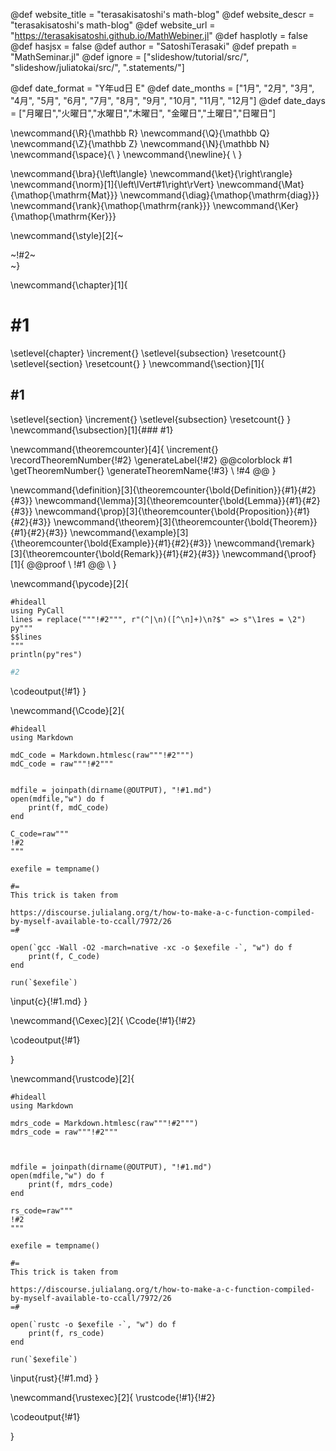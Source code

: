 <!-- ---------------------------------------------------
Add here global page variables to use throughout your
website.
The website_* must be defined for the RSS to work
----------------------------------------------------- -->
@def website_title = "terasakisatoshi's math-blog"
@def website_descr = "terasakisatoshi's math-blog"
@def website_url   = "https://terasakisatoshi.github.io/MathWebiner.jl"
@def hasplotly = false
@def hasjsx = false
@def author = "SatoshiTerasaki"
@def prepath = "MathSeminar.jl"
@def ignore = ["slideshow/tutorial/src/", "slideshow/juliatokai/src/", ".statements/"]

<!-- Thank you Lucas-->
<!-- https://github.com/tlienart/Franklin.jl/blob/e0fe6b99bef5a4a054d793a410e3e83fb9876250/test/utils/misc.jl#L129-L190 -->
@def date_format = "Y年ud日 E"
@def date_months = ["1月", "2月", "3月", "4月", "5月", "6月",
                    "7月", "8月", "9月", "10月", "11月", "12月"]
@def date_days = ["月曜日","火曜日","水曜日","木曜日",
                    "金曜日","土曜日","日曜日"]

<!-- ---------------------------------------------------
Add here global latex commands to use throughout your
pages. It can be math commands but does not need to be.
For instance:
* \newcommand{\phrase}{This is a long phrase to copy.}
----------------------------------------------------- -->
\newcommand{\R}{\mathbb R}
\newcommand{\Q}{\mathbb Q}
\newcommand{\Z}{\mathbb Z}
\newcommand{\N}{\mathbb N}
\newcommand{\space}{\ }
\newcommand{\newline}{ \\ }

<!-- New Command w.r.t Linear Algebra -->
\newcommand{\bra}{\left\langle}
\newcommand{\ket}{\right\rangle}
\newcommand{\norm}[1]{\left\lVert#1\right\rVert}
\newcommand{\Mat}{\mathop{\mathrm{Mat}}}
\newcommand{\diag}{\mathop{\mathrm{diag}}}
\newcommand{\rank}{\mathop{\mathrm{rank}}}
\newcommand{\Ker}{\mathop{\mathrm{Ker}}}
<!-- Put a box around something and pass some css styling to the box
(useful for images for instance) e.g. :
\style{width:80%;}{![](path/to/img.png)} -->
\newcommand{\style}[2]{~~~<div style="!#1;margin-left:auto;margin-right:auto;">~~~!#2~~~</div>~~~}

<!-- define document counter enumerated by utils.jl -->

\newcommand{\chapter}[1]{
# #1
\setlevel{chapter} \increment{}
\setlevel{subsection} \resetcount{} <!-- reset subsection -->
\setlevel{section} \resetcount{}    <!-- reset section -->
}
\newcommand{\section}[1]{
## #1

\setlevel{section} \increment{}     <!-- increment section -->
\setlevel{subsection} \resetcount{} <!-- reset subsection -->
}
\newcommand{\subsection}[1]{### #1}

<!-- theorem_name, label, title, statement-->
\newcommand{\theoremcounter}[4]{
\increment{}
\recordTheoremNumber{!#2}
\generateLabel{!#2}
@@colorblock #1 \getTheoremNumber{} \generateTheoremName{!#3} \\ <!-- newline -->
!#4
@@
}

<!-- \command{label}{name}{statement} -->
\newcommand{\definition}[3]{\theoremcounter{\bold{Definition}}{#1}{#2}{#3}}
\newcommand{\lemma}[3]{\theoremcounter{\bold{Lemma}}{#1}{#2}{#3}}
\newcommand{\prop}[3]{\theoremcounter{\bold{Proposition}}{#1}{#2}{#3}}
\newcommand{\theorem}[3]{\theoremcounter{\bold{Theorem}}{#1}{#2}{#3}}
\newcommand{\example}[3]{\theoremcounter{\bold{Example}}{#1}{#2}{#3}}
\newcommand{\remark}[3]{\theoremcounter{\bold{Remark}}{#1}{#2}{#3}}
\newcommand{\proof}[1]{
@@proof \\ <!-- new line -->
!#1
@@
\\ <!-- new line-->
}


\newcommand{\pycode}[2]{
```julia:!#1
#hideall
using PyCall
lines = replace("""!#2""", r"(^|\n)([^\n]+)\n?$" => s"\1res = \2")
py"""
$$lines
"""
println(py"res")
```
```python
#2
```
\codeoutput{!#1}
}


<!-- display C code with syntax highlight-->
\newcommand{\Ccode}[2]{
```julia:!#1
#hideall
using Markdown

mdC_code = Markdown.htmlesc(raw"""!#2""")
mdC_code = raw"""!#2"""


mdfile = joinpath(dirname(@OUTPUT), "!#1.md")
open(mdfile,"w") do f
    print(f, mdC_code)
end

C_code=raw"""
!#2
"""

exefile = tempname()

#=
This trick is taken from

https://discourse.julialang.org/t/how-to-make-a-c-function-compiled-by-myself-available-to-ccall/7972/26
=#

open(`gcc -Wall -O2 -march=native -xc -o $exefile -`, "w") do f
    print(f, C_code)
end

run(`$exefile`)
```

\input{c}{!#1.md}
}

<!-- run C code and display code and its result -->
\newcommand{\Cexec}[2]{
\Ccode{!#1}{!#2}

\codeoutput{!#1}

}

<!-- display Rust code with syntax highlight-->
\newcommand{\rustcode}[2]{
```julia:!#1
#hideall
using Markdown

mdrs_code = Markdown.htmlesc(raw"""!#2""")
mdrs_code = raw"""!#2"""



mdfile = joinpath(dirname(@OUTPUT), "!#1.md")
open(mdfile,"w") do f
    print(f, mdrs_code)
end

rs_code=raw"""
!#2
"""

exefile = tempname()

#=
This trick is taken from

https://discourse.julialang.org/t/how-to-make-a-c-function-compiled-by-myself-available-to-ccall/7972/26
=#

open(`rustc -o $exefile -`, "w") do f
    print(f, rs_code)
end

run(`$exefile`)
```

\input{rust}{!#1.md}
}

<!-- run Rust code and display code and its result -->
\newcommand{\rustexec}[2]{
\rustcode{!#1}{!#2}

\codeoutput{!#1}

}

